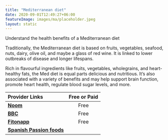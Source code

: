 ```yaml
---
title: "Mediterranean diet"
date: 2020-09-01T12:49:27+06:00
featureImage: images/ma/placeholder.jpeg
layout: static
---
```


Understand the health benefits of a Mediterranean diet

Traditionally, the Mediterranean diet is based on fruits, vegetables, seafood, nuts, dairy, olive oil, and maybe a glass of red wine. It is linked to lower outbreaks of disease and longer lifespans.

Rich in flavourful ingredients like fruits, vegetables, wholegrains, and heart-healthy fats, the Med diet is equal parts delicious and nutritious. It’s also associated with a variety of benefits and may help support brain function, promote heart health, regulate blood sugar levels, and more.

| Provider Links      | Free or Paid  |  
| :-----------          | :--------------:      |  
| [**Noom**](https://www.noom.com/blog/the-mediterranean-diet/) | Free | 
| [**BBC**](https://www.bbc.co.uk/food/collections/mediterranean_diet_recipes) | Free | 
| [**Fitonapp**](https://fitonapp.com/nutrition/foods-to-eat-on-the-mediterranean-diet/) | Free | 
| [**Spanish Passion foods**](https://www.spanishpassionfoods.co.uk) |  | 
  

<br/><br/>






